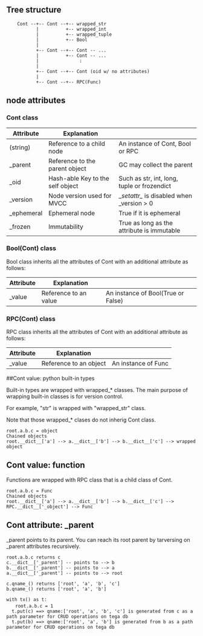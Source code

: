 ## Tree structure
```
    Cont --+-- Cont --+-- wrapped_str
           |          +-- wrapped_int
           |          +-- wrapped_tuple
           |          +-- Bool
           |
           +-- Cont --+-- Cont -- ...
           |          +-- Cont -- ...
           |               :
           |
           +-- Cont --+-- Cont (oid w/ no attributes)
           |
           +-- Cont --+-- RPC(Func)
```

## node attributes

### Cont class

|Attribute |Explanation                       |                                             |
|----------|----------------------------------|---------------------------------------------|
|(string)  |Reference to a child node         |An instance of Cont, Bool or RPC             |
|_parent   |Reference to the parent object    |GC may collect the parent                    |
|_oid      |Hash-able Key to the self object  |Such as str, int, long, tuple or frozendict  |
|_version  |Node version used for MVCC        |\__setattr\__ is disabled when _version > 0  |
|_ephemeral|Ephemeral node                    |True if it is ephemeral                      |
|_frozen   |Immutability                      |True as long as the attribute is immutable   |

### Bool(Cont) class

Bool class inherits all the attributes of Cont with an additional attribute as follows:

|Attribute |Explanation                       |                                             |
|----------|----------------------------------|---------------------------------------------|
|_value    |Reference to an value             |An instance of Bool(True or False)           |

### RPC(Cont) class

RPC class inherits all the attributes of Cont with an additional attribute as follows:

|Attribute |Explanation                       |                                             |
|----------|----------------------------------|---------------------------------------------|
|_value    |Reference to an object            |An instance of Func                          |

##Cont value: python built-in types

Built-in types are wrapped with wrapped_* classes. The main purpose of wrapping built-in classes is for version control.

For example, "str" is wrapped with "wrapped_str" class.

Note that those wrapped_* clases do not inherig Cont class.

```
root.a.b.c = object
Chained objects
root.__dict__['a'] --> a.__dict__['b'] --> b.__dict__['c'] --> wrapped object
```

## Cont value: function

Functions are wrapped with RPC class that is a child class of Cont.
```
root.a.b.c = Func
Chained objects
root.__dict__['a'] --> a.__dict__['b'] --> b.__dict__['c'] --> RPC.__dict__['_object'] --> Func
```

## Cont attribute: _parent

_parent points to its parent. You can reach its root parent by tarversing on _parent attributes recursively. 
```
root.a.b.c returns c
c.__dict__['_parent'] -- points to --> b
b.__dict__['_parent'] -- points to --> a
a.__dict__['_parent'] -- points to --> root

c.qname_() returns ['root', 'a', 'b', 'c']
b.qname_() returns ['root', 'a', 'b']

with tx() as t:
　　root.a.b.c = 1
  t.put(c) ==> qname:['root', 'a', 'b', 'c'] is generated from c as a path parameter for CRUD operations on tega db
  t.put(b) ==> qname:['root', 'a', 'b'] is generated from b as a path parameter for CRUD operations on tega db

```
